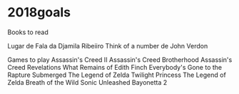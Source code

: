 # 2018goals

Books to read

Lugar de Fala da Djamila Ribeiiro
Think of a number de John Verdon

Games to play
Assassin's Creed II
Assassin's Creed Brotherhood
Assassin's Creed  Revelations
What Remains of Edith Finch
Everybody's Gone to the Rapture
Submerged
The Legend of Zelda Twilight Princess
The Legend of Zelda Breath of the Wild
Sonic Unleashed
Bayonetta 2
